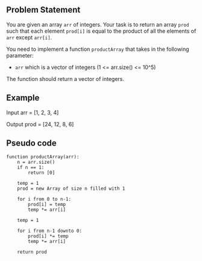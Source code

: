 ## Problem Statement

You are given an array `arr` of integers. Your task is to return an array `prod` such that each element `prod[i]` is equal to the product of all the elements of `arr` except `arr[i]`.

You need to implement a function `productArray` that takes in the following parameter:
- `arr` which is a vector of integers (1 <= arr.size() <= 10^5)

The function should return a vector of integers.

## Example

Input
arr = [1, 2, 3, 4]

Output
prod = [24, 12, 8, 6]

## Pseudo code
```plaintext
function productArray(arr):
    n = arr.size()
    if n == 1:
        return [0]
    
    temp = 1
    prod = new Array of size n filled with 1
    
    for i from 0 to n-1:
        prod[i] = temp
        temp *= arr[i]
    
    temp = 1
    
    for i from n-1 downto 0:
        prod[i] *= temp
        temp *= arr[i]
    
    return prod
```